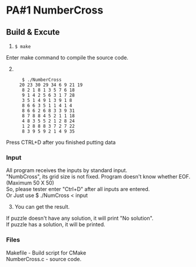 # PA#1 NumberCross


## Build & Excute

1. ``` $ make ```

Enter make command to compile the source code.  

2. 
```
      $ ./NumberCross 
     20 23 30 29 34 6 9 21 19   
      8 2 1 8 1 3 5 7 6 18
      9 1 4 2 5 6 3 1 7 28
      3 5 1 4 9 1 3 9 1 8
      8 6 6 3 5 1 1 4 1 4       
      8 6 6 2 6 8 3 3 9 31
      8 7 8 8 4 5 2 1 1 18
      4 8 3 5 5 2 1 2 8 24
      1 2 8 8 8 3 7 2 7 22
      8 3 9 5 9 2 1 4 9 35 
  ```
      
Press CTRL+D after you finished putting data  

### Input
All program receives the inputs by standard input.  
"NumbCross", its grid size is not fixed. Program doesn't know whether EOF. (Maximum 50 X 50)  
So, please tester enter "Ctrl+D" after all inputs are entered.  
Or Just use $ ./NumCross < input  


3. You can get the result.  

If puzzle doesn't have any solution, it will print "No solution".  
If puzzle has a solution, it will be printed.  


### Files
Makefile - Build script for CMake  
NumberCross.c - source code.  

